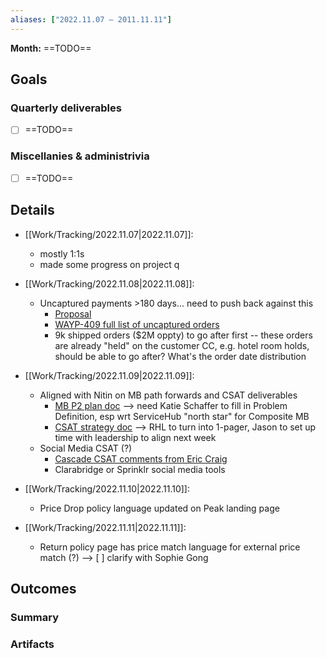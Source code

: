 ```yaml
---
aliases: ["2022.11.07 – 2011.11.11"]
---
```


**Month:** ==TODO==

## Goals

### Quarterly deliverables

- [ ] ==TODO==

### Miscellanies & administrivia

- [ ] ==TODO==

## Details

- [[Work/Tracking/2022.11.07|2022.11.07]]:
    - mostly 1:1s
    - made some progress on project q

- [[Work/Tracking/2022.11.08|2022.11.08]]:
    - Uncaptured payments >180 days... need to push back against this
        - [Proposal](https://docs.google.com/document/d/1kMc7KILtgCf86gArvNvJP_BlpNXVorp4NTnG12XgajU/edit#)
        - [WAYP-409 full list of uncaptured orders](https://docs.google.com/spreadsheets/d/1YAL24m2Zo5CPmPOkHhvOd9J3Tb3YpXcge0jv09N18U8/edit#gid=219103516)
        - 9k shipped orders ($2M oppty) to go after first -- these orders are already "held" on the customer CC, e.g. hotel room holds, should be able to go after? What's the order date distribution

- [[Work/Tracking/2022.11.09|2022.11.09]]:
    - Aligned with Nitin on MB path forwards and CSAT deliverables
        - [MB P2 plan doc](https://docs.google.com/document/d/1po6U8Esk-Dlv1KeexpDJ1L8EQTbaqwoHx03CQayckQg/edit#heading=h.5nm0cmro0ppe) --> need Katie Schaffer to fill in Problem Definition, esp wrt ServiceHub "north star" for Composite MB
        - [CSAT strategy doc](https://docs.google.com/presentation/d/1v7Tq-JrCE0ZzGKkIMJUzI-vT6fi7J3yPT2PdhIswArk/edit#slide=id.g187993578bc_0_0) --> RHL to turn into 1-pager, Jason to set up time with leadership to align next week
    - Social Media CSAT (?) 
        - [Cascade CSAT comments from Eric Craig](https://docs.google.com/spreadsheets/d/1NMsXExxxszrExb8Cq3oizoziADZ4iocp-TJPbhVZj04/edit#gid=0)
        - Clarabridge or Sprinklr social media tools

- [[Work/Tracking/2022.11.10|2022.11.10]]:
    - Price Drop policy language updated on Peak landing page
    
- [[Work/Tracking/2022.11.11|2022.11.11]]:
    - Return policy page has price match language for external price match (?) --> [ ] clarify with Sophie Gong

## Outcomes

### Summary

### Artifacts

